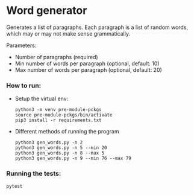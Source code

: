 # Word generator

Generates a list of paragraphs. Each paragraph is a list of random words, which may or may not make sense grammatically.

Parameters:
 - Number of paragraphs (required)
 - Min number of words per paragraph (optional, default: 10)
 - Max number of words per paragraph (optional, default: 20)

### How to run:

- Setup the virtual env:

    ```
    python3 -m venv pre-module-pckgs
    source pre-module-pckgs/bin/activate
    pip3 install -r requirements.txt
    ```

- Different methods of running the program

    ```
    python3 gen_words.py -n 2
    python3 gen_words.py -n 5 --min 20
    python3 gen_words.py -n 8 --max 5
    python3 gen_words.py -n 9 --min 76 --max 79
    ```

### Running the tests:
```
pytest
```